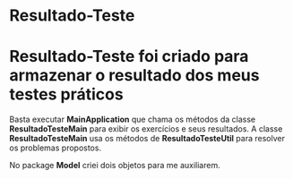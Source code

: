 # Resultado-Teste 

# Resultado-Teste foi criado para armazenar o resultado dos meus testes práticos

Basta executar <b>MainApplication</b> que chama os métodos da classe <b>ResultadoTesteMain</b> para exibir os exercícios e seus resultados.
A classe <b>ResultadoTesteMain</b> usa os métodos de <b>ResultadoTesteUtil</b> para resolver os problemas propostos.

No package <b>Model</b> criei dois objetos para me auxiliarem.
